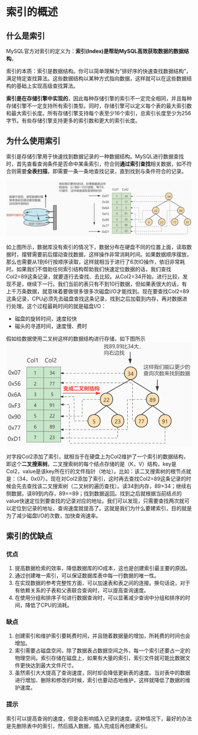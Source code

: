 # 索引的概述

## 什么是索引
MySQL官方对索引的定义为：**索引(Index)是帮助MySQL高效获取数据的数据结构**。

索引的本质：索引是数据结构。你可以简单理解为“排好序的快速查找数据结构”，满足特定查找算法。这些数据结构以某种方式指向数据，这样就可以在这些数据结构的基础上实现高级查找算法。

**索引是在存储引擎中实现的**，因此每种存储引擎的索引不一定完全相同，并且每种存储引擎不一定支持所有索引类型。同时，存储引擎可以定义每个表的最大索引数和最大索引长度。所有存储引擎支持每个表至少16个索引，总索引长度至少为256字节。有些存储引擎支持更多的索引数和更大的索引长度。



## 为什么使用索引
索引是存储引擎用于快速找到数据记录的一种数据结构。MySQL进行数据查找时，首先查看查询条件是否命中某条索引，符合则**通过索引查找**相关数据，如不符合则需要**全表扫描**，即需要一条一条地查找记录，直到找到与条件符合的记录。

![索引的数据结构+20250208232656](https://raw.githubusercontent.com/loli0con/picgo/master/images/索引的数据结构+20250208232656.png+2025-02-08-23-26-57)

如上图所示，数据库没有索引的情况下，数据分布在硬盘不同的位置上面，读取数据时，摆臂需要前后摆动查找数据，这样操作非常消耗时间。如果数据顺序摆放，那么也需要从1到6行按顺序读取，这样就相当于进行了6次IO操作，依旧非常耗时。如果我们不借助任何索引结构帮助我们快速定位数据的话，我们查找Col2=89这条记录，就要逐行去查找、去比较。从Col2=34开始，进行比较，发现不是，继续下一行。我们当前的表只有不到10行数据，但如果表很大的话，有上千万条数据，就意味着要做很多很多次磁盘I/O才能找到。现在要查找Col2=89这条记录，CPU必须先去磁盘查找这条记录，找到之后加载到内存，再对数据进行处理。这个过程最耗时间的就是磁盘I/O：
* 磁盘的旋转时间，速度较快
* 磁头的寻道时间，速度慢、费时

假如给数据使用二叉树这样的数据结构进行存储，如下图所示
![索引的数据结构+20250208233454](https://raw.githubusercontent.com/loli0con/picgo/master/images/索引的数据结构+20250208233454.png+2025-02-08-23-34-54)

对字段Col2添加了索引，就相当于在硬盘上为Col2维护了一个索引的数据结构，即这个**二叉搜索树**。二叉搜索树的每个结点存储的是（K，V）结构，key是Col2，value是该key所在行的文件指针（地址）。比如：该二叉搜索树的根节点就是：（34，0x07）。现在对Col2添加了索引，这时再去查找Col2=89这条记录的时候会先去查找该二叉搜索树（二叉树的遍历查找）。读34到内存，89>34；继续右侧数据，读89到内存，89==89；找到数据返回。找到之后就根据当前结点的value快速定位到要查找的记录对应的地址。我们可以发现，只需要查找两次就可以定位到记录的地址，查询速度就提高了。这就是我们为什么要建索引，目的就是为了减少磁盘I/O的次数，加快查询速率。


## 索引的优缺点

### 优点
1. 提高数据检索的效率，降低数据库的IO成本，这也是创建索引最主要的原因。
2. 通过创建唯一索引，可以保证数据库表中每一行数据的唯一性。
3. 在实现数据的参考完整性方面，可以加速表和表之间的连接。换句话说，对于有依赖关系的子表和父表联合查询时，可以提高查询速度。
4. 在使用分组和排序子句进行数据查询时，可以显著减少查询中分组和排序的时间，降低了CPU的消耗。

### 缺点
1. 创建索引和维护索引要耗费时间，并且随着数据量的增加，所耗费的时间也会增加。
2. 索引需要占磁盘空间，除了数据表占数据空间之外，每一个索引还要占一定的物理空间。索引存储在磁盘上，如果有大量的索引，索引文件就可能比数据文件更快达到最大文件尺寸。
3. 虽然索引大大提高了查询速度，同时却会降低更新表的速度。当对表中的数据进行增加、删除和修改的时候，索引也要动态地维护，这样就降低了数据的维护速度。

### 提示
索引可以提高查询的速度，但是会影响插入记录的速度。这种情况下，最好的办法是先删除表中的索引，然后插入数据，插入完成后再创建索引。